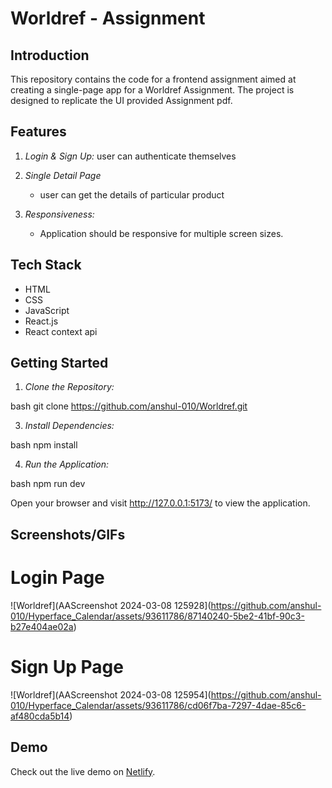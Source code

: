 # Worldref - Assignment

## Introduction

This repository contains the code for a frontend assignment aimed at creating a single-page app for a Worldref Assignment. The project is designed to replicate the UI provided Assignment pdf.


## Features

1. *Login & Sign Up:*
   user can authenticate themselves

2. *Single Detail Page*
   - user can get the details of particular product


5. *Responsiveness:*
   - Application should be responsive for multiple screen sizes.


## Tech Stack

- HTML
- CSS
- JavaScript
- React.js
- React context api


## Getting Started

1. *Clone the Repository:*

bash
git clone https://github.com/anshul-010/Worldref.git


3. *Install Dependencies:*

bash
npm install


4. *Run the Application:*

bash
npm run dev


Open your browser and visit http://127.0.0.1:5173/ to view the application.

## Screenshots/GIFs

# Login Page

![Worldref](AAScreenshot 2024-03-08 125928](https://github.com/anshul-010/Hyperface_Calendar/assets/93611786/87140240-5be2-41bf-90c3-b27e404ae02a)

# Sign Up Page

![Worldref](AAScreenshot 2024-03-08 125954](https://github.com/anshul-010/Hyperface_Calendar/assets/93611786/cd06f7ba-7297-4dae-85c6-af480cda5b14)



## Demo

Check out the live demo on [Netlify](https://65eabccc601c524a3c167eef--creative-pegasus-22abf0.netlify.app/).
